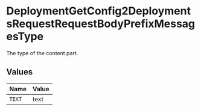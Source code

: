 # DeploymentGetConfig2DeploymentsRequestRequestBodyPrefixMessagesType

The type of the content part.


## Values

| Name   | Value  |
| ------ | ------ |
| `TEXT` | text   |